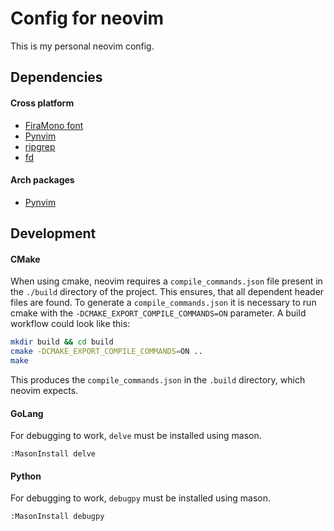 # Config for neovim
This is my personal neovim config.

## Dependencies

#### Cross platform

- [FiraMono font](https://github.com/ryanoasis/nerd-fonts)
- [Pynvim](https://github.com/neovim/pynvim)
- [ripgrep](https://github.com/BurntSushi/ripgrep)
- [fd](https://github.com/sharkdp/)

#### Arch packages

- [Pynvim](https://archlinux.org/packages/extra/any/python-pynvim/)


## Development

#### CMake

When using cmake, neovim requires a `compile_commands.json` file present in the `./build` directory of the project.
This ensures, that all dependent header files are found.
To generate a `compile_commands.json` it is necessary to run cmake with the `-DCMAKE_EXPORT_COMPILE_COMMANDS=ON` parameter.
A build workflow could look like this:
```bash
mkdir build && cd build
cmake -DCMAKE_EXPORT_COMPILE_COMMANDS=ON ..
make
```
This produces the `compile_commands.json` in the `.build` directory, which neovim expects.

#### GoLang

For debugging to work, `delve` must be installed using mason.
```vim
:MasonInstall delve
```


#### Python

For debugging to work, `debugpy` must be installed using mason.
```vim
:MasonInstall debugpy
```
